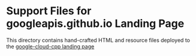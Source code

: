 # Support Files for googleapis.github.io Landing Page

This directory contains hand-crafted HTML and resource files deployed to the
[google-cloud-cpp landing page][docs link]

[docs link]: https://googleapis.github.io/google-cloud-cpp
